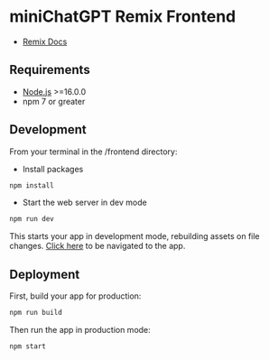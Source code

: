 # miniChatGPT Remix Frontend

- [Remix Docs](https://remix.run/docs)

## Requirements

- [Node.js](https://nodejs.org/en/download/) >=16.0.0
- npm 7 or greater

## Development

From your terminal in the /frontend directory:

- Install packages

```sh
npm install
```

- Start the web server in dev mode

```sh
npm run dev
```

This starts your app in development mode, rebuilding assets on file changes.
[Click here](http://localhost:3000) to be navigated to the app.

## Deployment

First, build your app for production:

```sh
npm run build
```

Then run the app in production mode:

```sh
npm start
```
